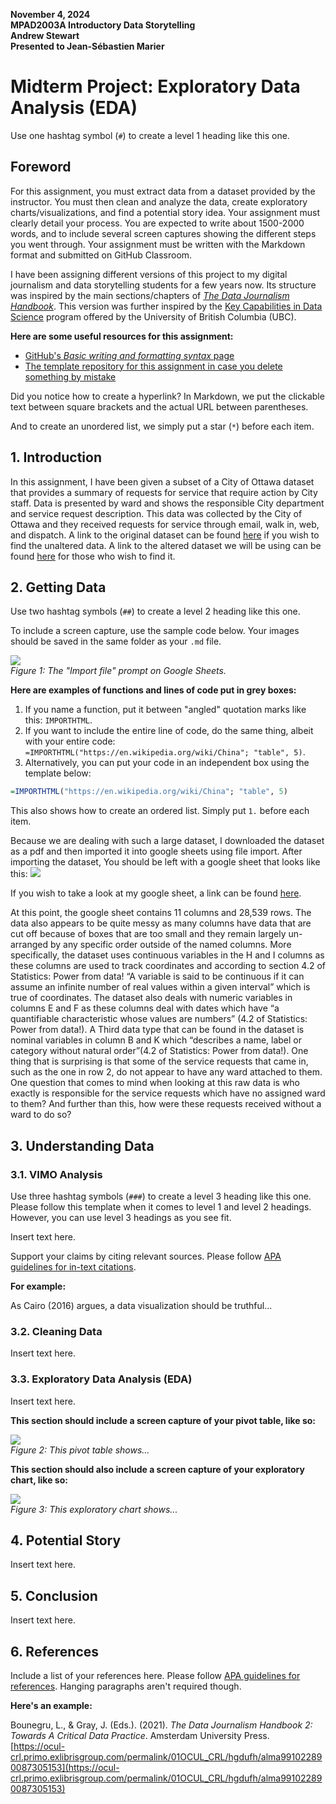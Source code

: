**November 4, 2024**<br>
**MPAD2003A Introductory Data Storytelling**<br>
**Andrew Stewart**<br>
**Presented to Jean-Sébastien Marier**<br>

# Midterm Project: Exploratory Data Analysis (EDA)

Use one hashtag symbol (`#`) to create a level 1 heading like this one.

## Foreword

For this assignment, you must extract data from a dataset provided by the instructor. You must then clean and analyze the data, create exploratory charts/visualizations, and find a potential story idea. Your assignment must clearly detail your process. You are expected to write about 1500-2000 words, and to include several screen captures showing the different steps you went through. Your assignment must be written with the Markdown format and submitted on GitHub Classroom.

I have been assigning different versions of this project to my digital journalism and data storytelling students for a few years now. Its structure was inspired by the main sections/chapters of [*The Data Journalism Handbook*](https://datajournalism.com/read/handbook/one/). This version was further inspired by the [Key Capabilities in Data Science](https://extendedlearning.ubc.ca/programs/key-capabilities-data-science) program offered by the University of British Columbia (UBC).

**Here are some useful resources for this assignment:**

* [GitHub's *Basic writing and formatting syntax* page](https://docs.github.com/en/get-started/writing-on-github/getting-started-with-writing-and-formatting-on-github/basic-writing-and-formatting-syntax)
* [The template repository for this assignment in case you delete something by mistake](https://github.com/jsmarier/jou4100_jou4500_mpad2003_project2_template)

Did you notice how to create a hyperlink? In Markdown, we put the clickable text between square brackets and the actual URL between parentheses.

And to create an unordered list, we simply put a star (`*`) before each item.

## 1. Introduction

In this assignment, I have been given a subset of a City of Ottawa dataset that provides a summary of requests for service that require action by City staff. Data is presented by ward and shows the responsible City department and service request description. This data was collected by the City of Ottawa and they received requests for service through email, walk in, web, and dispatch. A link to the original dataset can be found [here](https://open.ottawa.ca/documents/65fe42e2502d442b8a774fd3d954cac5/about) if you wish to find the unaltered data. A link to the altered dataset we will be using can be found [here](https://raw.githubusercontent.com/jsmarier/course-datasets/refs/heads/main/ottawa-311-service-requests-august-2024.csv) for those who wish to find it. 

## 2. Getting Data

Use two hashtag symbols (`##`) to create a level 2 heading like this one.

To include a screen capture, use the sample code below. Your images should be saved in the same folder as your `.md` file.

![](import-screen-capture.png)<br>
*Figure 1: The "Import file" prompt on Google Sheets.*

**Here are examples of functions and lines of code put in grey boxes:**

1. If you name a function, put it between "angled" quotation marks like this: `IMPORTHTML`.
1. If you want to include the entire line of code, do the same thing, albeit with your entire code: `=IMPORTHTML("https://en.wikipedia.org/wiki/China"; "table", 5)`.
1. Alternatively, you can put your code in an independent box using the template below:

``` r
=IMPORTHTML("https://en.wikipedia.org/wiki/China"; "table", 5)
```
This also shows how to create an ordered list. Simply put `1.` before each item.

Because we are dealing with such a large dataset, I downloaded the dataset as a pdf and then imported it into google sheets using file import. After importing the dataset, You should be left with a google sheet that looks like this: 
![](dataset-screenshot-1.png)<br>

If you wish to take a look at my google sheet, a link can be found [here](https://docs.google.com/spreadsheets/d/1YBwdG1jH9G5g3GpXgDVMFjAQqHQR6V4IGBSvAFVN5Mg/edit?usp=sharing). 

At this point, the google sheet contains 11 columns and 28,539 rows. The data also appears to be quite messy as many columns have data that are cut off because of boxes that are too small and they remain largely un-arranged by any specific order outside of the named columns. More specifically, the dataset uses continuous variables in the H and I columns as these columns are used to track coordinates and according to section 4.2 of Statistics: Power from data! “A variable is said to be continuous if it can assume an infinite number of real values within a given interval” which is true of coordinates. The dataset also deals with numeric variables in columns E and F as these columns deal with dates which have “a quantifiable characteristic whose values are numbers” (4.2 of Statistics: Power from data!). A Third data type that can be found in the dataset is nominal variables in column B and K which “describes a name, label or category without natural order”(4.2 of Statistics: Power from data!). One thing that is surprising is that some of the service requests that came in, such as the one in row 2, do not appear to have any ward attached to them. One question that comes to mind when looking at this raw data is who exactly is responsible for the service requests which have no assigned ward to them? And further than this, how were these requests received without a ward to do so?


## 3. Understanding Data

### 3.1. VIMO Analysis

Use three hashtag symbols (`###`) to create a level 3 heading like this one. Please follow this template when it comes to level 1 and level 2 headings. However, you can use level 3 headings as you see fit.

Insert text here.

Support your claims by citing relevant sources. Please follow [APA guidelines for in-text citations](https://apastyle.apa.org/style-grammar-guidelines/citations).

**For example:**

As Cairo (2016) argues, a data visualization should be truthful...

### 3.2. Cleaning Data

Insert text here.

### 3.3. Exploratory Data Analysis (EDA)

Insert text here.

**This section should include a screen capture of your pivot table, like so:**

![](pivot-table-screen-capture.png)<br>
*Figure 2: This pivot table shows...*

**This section should also include a screen capture of your exploratory chart, like so:**

![](chart-screen-capture.png)<br>
*Figure 3: This exploratory chart shows...*

## 4. Potential Story

Insert text here.

## 5. Conclusion

Insert text here.

## 6. References

Include a list of your references here. Please follow [APA guidelines for references](https://apastyle.apa.org/style-grammar-guidelines/references). Hanging paragraphs aren't required though.

**Here's an example:**

Bounegru, L., & Gray, J. (Eds.). (2021). *The Data Journalism Handbook 2: Towards A Critical Data Practice*. Amsterdam University Press. [https://ocul-crl.primo.exlibrisgroup.com/permalink/01OCUL_CRL/hgdufh/alma991022890087305153](https://ocul-crl.primo.exlibrisgroup.com/permalink/01OCUL_CRL/hgdufh/alma991022890087305153)

